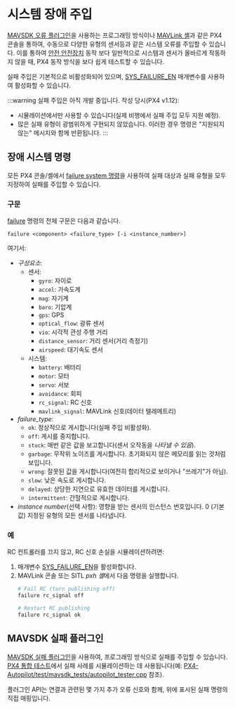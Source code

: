 # 시스템 장애 주입

[MAVSDK 오류 플러그인](https://mavsdk.mavlink.io/main/en/cpp/api_reference/classmavsdk_1_1_failure.html)을 사용하는 프로그래밍 방식이나 [MAVLink 셸](../debug/mavlink_shell.md#mavlink-shell)과 같은 PX4 콘솔을 통하여, 수동으로 다양한 유형의 센서등과 같은 시스템 오류를 주입할 수 있습니다. 이를 통하여 [안전 안전장치](../config/safety.md#safety-configuration-failsafes) 동작 보다 일반적으로 시스템과 센서가 올바르게 작동하지 않을 때, PX4 동작 방식을 보다 쉽게 테스트할 수 있습니다.

실패 주입은 기본적으로 비활성화되어 있으며, [SYS_FAILURE_EN](../advanced_config/parameter_reference.md#SYS_FAILURE_EN) 매개변수를 사용하여 활성화할 수 있습니다.

:::warning
실패 주입은 아직 개발 중입니다. 작성 당시(PX4 v1.12):
- 시뮬레이션에서만 사용할 수 있습니다(실제 비행에서 실패 주입 모두 지원 예정).
- 많은 실패 유형이 광범위하게 구현되지 않았습니다. 이러한 경우 명령은 "지원되지 않는" 메시지와 함께 반환됩니다.
:::





## 장애 시스템 명령

모든 PX4 콘솔/셸에서 [failure system 명령](../modules/modules_command.md#failure)을 사용하여 실패 대상과 실패 유형을 모두 지정하여 실패를 주입할 수 있습니다.

### 구문

[failure](../modules/modules_command.md#failure) 명령의 전체 구문은 다음과 같습니다.
```
failure <component> <failure_type> [-i <instance_number>]
```
여기서:
- _구성요소_:
  - 센서:
    - `gyro`: 자이로
    - `accel`: 가속도계
    - `mag`: 자기계
    - `baro`: 기압계
    - `gps`: GPS
    - `optical_flow`: 광류 센서
    - `vio`: 시각적 관성 주행 거리
    - `distance_sensor`: 거리 센서(거리 측정기)
    - `airspeed`: 대기속도 센서
  - 시스템:
    - `battery`: 배터리
    - `motor`: 모터
    - `servo`: 서보
    - `avoidance`: 회피
    - `rc_signal`: RC 신호
    - `mavlink_signal`: MAVLink 신호(데이터 텔레메트리)
- _failure_type_:
  - `ok`: 정상적으로 게시합니다(실패 주입 비활성화).
  - `off`: 게시를 중지합니다.
  - `stuck`: 매번 같은 값을 보고합니다(센서 오작동을 _나타낼 수 있음_).
  - `garbage`: 무작위 노이즈를 게시합니다. 초기화되지 않은 메모리를 읽는 것처럼 보입니다.
  - `wrong`: 잘못된 값을 게시합니다(여전히 합리적으로 보이거나 "쓰레기"가 아님).
  - `slow`: 낮은 속도로 게시합니다.
  - `delayed`: 상당한 지연으로 유효한 데이터를 게시합니다.
  - `intermittent`: 간헐적으로 게시합니다.
- _instance number_(선택 사항): 영향을 받는 센서의 인스턴스 번호입니다. 0 (기본값) 지정된 유형의 모든 센서를 나타냅니다.


### 예

RC 컨트롤러를 끄지 않고, RC 신호 손실을 시뮬레이션하려면:

1. 매개변수 [SYS_FAILURE_EN](../advanced_config/parameter_reference.md#SYS_FAILURE_EN)을 활성화합니다.
1. MAVLink 콘솔 또는 SITL *pxh 셸*에서 다음 명령을 실행합니다.
   ```bash
   # Fail RC (turn publishing off)
   failure rc_signal off

   # Restart RC publishing
   failure rc_signal ok
   ```

## MAVSDK 실패 플러그인

[MAVSDK 실패 플러그인](https://mavsdk.mavlink.io/main/en/cpp/api_reference/classmavsdk_1_1_failure.html)을 사용하여, 프로그래밍 방식으로 실패를 주입할 수 있습니다. [PX4 통합 테스트](../test_and_ci/integration_testing_mavsdk.md)에서 실패 사례를 시뮬레이션하는 데 사용됩니다(예: [PX4-Autopilot/test/mavsdk_tests/autopilot_tester.cpp](https://github.com/PX4/PX4-Autopilot/blob/master/test/mavsdk_tests/autopilot_tester.cpp) 참조).

플러그인 API는 연결과 관련된 몇 가지 추가 오류 신호와 함께, 위에 표시된 실패 명령의 직접 매핑입니다.
